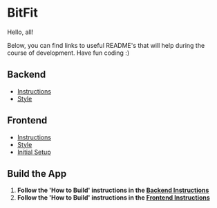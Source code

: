 # BitFit

Hello, all!

Below, you can find links to useful README's that will help during the course of
development. Have fun coding :)

## Backend
- [Instructions](backend/README.md "Backend Instructions")
- [Style](backend/README_STYLE.md "Backend Style")

## Frontend
- [Instructions](frontend/README.md "Frontend Instructions")
- [Style](frontend/README_STYLE.md "Frontend Style")
- [Initial Setup](frontend/README_INITIAL_SETUP.md "Frontend Initial Setup")

## Build the App
1. **Follow the 'How to Build' instructions in the [Backend Instructions](backend/README.md "Backend Instructions")**
2. **Follow the 'How to Build' instructions in the [Frontend Instructions](frontend/README.md "Frontend Instructions")**
